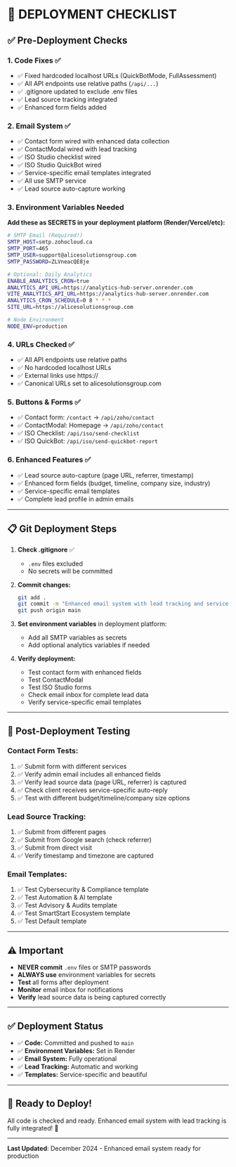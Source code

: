 # 🚀 DEPLOYMENT CHECKLIST

## ✅ **Pre-Deployment Checks**

### **1. Code Fixes** ✅
- ✅ Fixed hardcoded localhost URLs (QuickBotMode, FullAssessment)
- ✅ All API endpoints use relative paths (`/api/...`)
- ✅ .gitignore updated to exclude .env files
- ✅ Lead source tracking integrated
- ✅ Enhanced form fields added

### **2. Email System** ✅
- ✅ Contact form wired with enhanced data collection
- ✅ ContactModal wired with lead tracking
- ✅ ISO Studio checklist wired
- ✅ ISO Studio QuickBot wired
- ✅ Service-specific email templates integrated
- ✅ All use SMTP service
- ✅ Lead source auto-capture working

### **3. Environment Variables Needed**

**Add these as SECRETS in your deployment platform (Render/Vercel/etc):**

```bash
# SMTP Email (Required!)
SMTP_HOST=smtp.zohocloud.ca
SMTP_PORT=465
SMTP_USER=support@alicesolutionsgroup.com
SMTP_PASSWORD=ZLVneacQE8je

# Optional: Daily Analytics
ENABLE_ANALYTICS_CRON=true
ANALYTICS_API_URL=https://analytics-hub-server.onrender.com
VITE_ANALYTICS_API_URL=https://analytics-hub-server.onrender.com
ANALYTICS_CRON_SCHEDULE=0 8 * * *
SITE_URL=https://alicesolutionsgroup.com

# Node Environment
NODE_ENV=production
```

### **4. URLs Checked** ✅
- ✅ All API endpoints use relative paths
- ✅ No hardcoded localhost URLs
- ✅ External links use https://
- ✅ Canonical URLs set to alicesolutionsgroup.com

### **5. Buttons & Forms** ✅
- ✅ Contact form: `/contact` → `/api/zoho/contact`
- ✅ ContactModal: Homepage → `/api/zoho/contact`
- ✅ ISO Checklist: `/api/iso/send-checklist`
- ✅ ISO QuickBot: `/api/iso/send-quickbot-report`

### **6. Enhanced Features** ✅
- ✅ Lead source auto-capture (page URL, referrer, timestamp)
- ✅ Enhanced form fields (budget, timeline, company size, industry)
- ✅ Service-specific email templates
- ✅ Complete lead profile in admin emails

---

## 📋 **Git Deployment Steps**

1. **Check .gitignore** ✅
   - `.env` files excluded
   - No secrets will be committed

2. **Commit changes:**
   ```bash
   git add .
   git commit -m "Enhanced email system with lead tracking and service-specific templates"
   git push origin main
   ```

3. **Set environment variables** in deployment platform:
   - Add all SMTP variables as secrets
   - Add optional analytics variables if needed

4. **Verify deployment:**
   - Test contact form with enhanced fields
   - Test ContactModal
   - Test ISO Studio forms
   - Check email inbox for complete lead data
   - Verify service-specific email templates

---

## 🧪 **Post-Deployment Testing**

### **Contact Form Tests:**
1. ✅ Submit form with different services
2. ✅ Verify admin email includes all enhanced fields
3. ✅ Verify lead source data (page URL, referrer) is captured
4. ✅ Check client receives service-specific auto-reply
5. ✅ Test with different budget/timeline/company size options

### **Lead Source Tracking:**
1. ✅ Submit from different pages
2. ✅ Submit from Google search (check referrer)
3. ✅ Submit from direct visit
4. ✅ Verify timestamp and timezone are captured

### **Email Templates:**
1. ✅ Test Cybersecurity & Compliance template
2. ✅ Test Automation & AI template
3. ✅ Test Advisory & Audits template
4. ✅ Test SmartStart Ecosystem template
5. ✅ Test Default template

---

## ⚠️ **Important**

- **NEVER commit** `.env` files or SMTP passwords
- **ALWAYS use** environment variables for secrets
- **Test** all forms after deployment
- **Monitor** email inbox for notifications
- **Verify** lead source data is being captured correctly

---

## ✅ **Deployment Status**

- ✅ **Code:** Committed and pushed to `main`
- ✅ **Environment Variables:** Set in Render
- ✅ **Email System:** Fully operational
- ✅ **Lead Tracking:** Automatic and working
- ✅ **Templates:** Service-specific and beautiful

---

## 🎉 **Ready to Deploy!**

All code is checked and ready. Enhanced email system with lead tracking is fully integrated! 🚀

---

**Last Updated**: December 2024 - Enhanced email system ready for production
